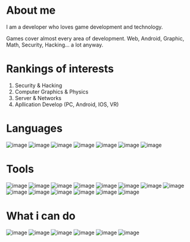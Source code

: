 # About me
I am a developer who loves game development and technology.

Games cover almost every area of development. Web, Android, Graphic, Math, Security, Hacking... a lot anyway.

# Rankings of interests
1. Security & Hacking
2. Computer Graphics & Physics
3. Server & Networks
4. Apllication Develop (PC, Android, IOS, VR)

# Languages
![image](https://img.shields.io/badge/C-lv.4-yellowgreen)
![image](https://img.shields.io/badge/C%2B%2B-lv.6-lightgrey)
![image](https://img.shields.io/badge/C%23-lv.7-yellow)
![image](https://img.shields.io/badge/JAVA-lv.4-orange)
![image](https://img.shields.io/badge/python-lv.3-blue)
![image](https://img.shields.io/badge/TS-lv.5-brightgreen)
![image](https://img.shields.io/badge/JS-lv.5-16A17C)

# Tools
![image](https://img.shields.io/badge/Unity-lv.7-39D700)
![image](https://img.shields.io/badge/Unreal-lv.3-DBD415)
![image](https://img.shields.io/badge/DirectX9-lv.5-CA11AB)
![image](https://img.shields.io/badge/WinAPI-lv.4-5FBFD7)
![image](https://img.shields.io/badge/WPF-lv.4-0C5A6E)
![image](https://img.shields.io/badge/AndroidStudio-lv.3-blue)
![image](https://img.shields.io/badge/NodeJS-lv.4-0C5A6E)
![image](https://img.shields.io/badge/Windows-lv.4-0C5A6E)
![image](https://img.shields.io/badge/Linux-lv.3-lightgrey)
![image](https://img.shields.io/badge/Photoshop-lv.3-DBD415)
![image](https://img.shields.io/badge/Premier_Pro-lv.2-brightgreen)
![image](https://img.shields.io/badge/After_Effect-lv.3-0C5A6E)
![image](https://img.shields.io/badge/FL_Studio-lv.3-yellowgreen)
![image](https://img.shields.io/badge/Blender-lv.3-orange)

# What i can do
![image](https://img.shields.io/badge/Mobile_Game_Develop-lv.6-39D700)
![image](https://img.shields.io/badge/VR_Game_Develop-lv.4-DBD415)
![image](https://img.shields.io/badge/PC_Game_Develop-lv.5-CA11AB)
![image](https://img.shields.io/badge/Game_Server_Develop-lv.4-5FBFD7)
![image](https://img.shields.io/badge/WEB_Server_Develop-lv.4-0C5A6E)
![image](https://img.shields.io/badge/Modelling-lv.2-0C5A6E)
